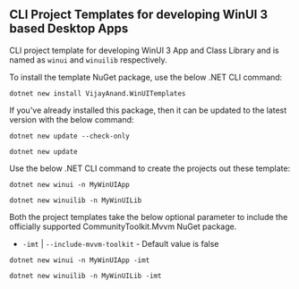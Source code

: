 ## CLI Project Templates for developing WinUI 3 based Desktop Apps

CLI project template for developing WinUI 3 App and Class Library and is named as `winui` and `winuilib` respectively.

To install the template NuGet package, use the below .NET CLI command:

```shell
dotnet new install VijayAnand.WinUITemplates
```

If you've already installed this package, then it can be updated to the latest version with the below command:

```shell
dotnet new update --check-only
```
```shell
dotnet new update
```

Use the below .NET CLI command to create the projects out these template:

```shell
dotnet new winui -n MyWinUIApp
```

```shell
dotnet new winuilib -n MyWinUILib
```

Both the project templates take the below optional parameter to include the officially supported CommunityToolkit.Mvvm NuGet package.

* `-imt` | `--include-mvvm-toolkit` - Default value is false

```shell
dotnet new winui -n MyWinUIApp -imt
```

```shell
dotnet new winuilib -n MyWinUILib -imt
```
